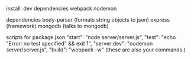 install:
dev dependencies
webpack
nodemon

dependencies
body-parser (formats string objects to json)
express (framework)
mongodb (talks to mongodb)

scripts for package.json
"start": "node server/server.js",
"test": "echo \"Error: no test specified\" && exit 1",
"server:dev": "nodemon server/server.js",
"build": "webpack -w"
(these are also your commands.)
